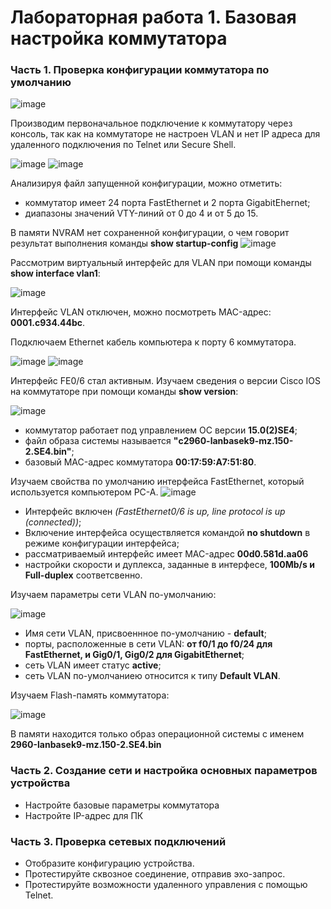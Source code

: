 # Лабораторная работа 1. Базовая настройка коммутатора
### Часть 1. Проверка конфигурации коммутатора по умолчанию
![image](https://user-images.githubusercontent.com/89464074/130942113-250fed32-8819-427a-a255-19f1be4504f9.png)

Производим первоначальное подключение к коммутатору через консоль, так как на коммутаторе не настроен VLAN и нет IP адреса для удаленного подключения по Telnet или Secure Shell.

![image](https://user-images.githubusercontent.com/89464074/130936390-29c9cf32-752c-49db-9db9-725252886d87.png)   ![image](https://user-images.githubusercontent.com/89464074/130936497-b3da0f56-bf36-4db5-b9f8-295a383d2580.png) 

Анализируя файл запущенной конфигурации, можно отметить:
- коммутатор имеет 24 порта FastEthernet и 2 порта GigabitEhernet; 
- диапазоны значений VTY-линий от 0 до 4 и от 5 до 15.

В памяти NVRAM нет сохраненной конфигурации, о чем говорит результат выполнения команды **show startup-config**
![image](https://user-images.githubusercontent.com/89464074/130937844-e75fa5cd-2724-44cb-8c06-023d60f2660e.png)

Рассмотрим виртуальный интерфейс для VLAN при помощи команды **show interface vlan1**:

![image](https://user-images.githubusercontent.com/89464074/130939269-f2d5c2df-56be-41d3-bf1f-0f343a17069b.png)

Интерфейс VLAN отключен, можно посмотреть MAC-адрес: **0001.c934.44bc**.

Подключаем Ethernet кабель компьютера к порту 6 коммутатора.

![image](https://user-images.githubusercontent.com/89464074/130943036-92f8262a-9bc5-47ec-ac6f-c1d7a2d5ad80.png) ![image](https://user-images.githubusercontent.com/89464074/130943181-9a95c599-4be2-4143-8260-88dcd6955f99.png)

Интерфейс FE0/6 стал активным.
Изучаем сведения о версии Cisco IOS на коммутаторе при помощи команды **show version**:

![image](https://user-images.githubusercontent.com/89464074/130944479-d11958ba-31aa-463e-abbe-50b824737509.png)

- коммутатор работает под управлением ОС версии **15.0(2)SE4**;
- файл образа системы называется **"c2960-lanbasek9-mz.150-2.SE4.bin"**;
- базовый MAC-адрес коммутатора **00:17:59:A7:51:80**.

Изучаем свойства по умолчанию интерфейса FastEthernet, который используется компьютером PC-A.
![image](https://user-images.githubusercontent.com/89464074/130945404-f484f6b9-ddf7-4b27-bbfc-2cd8aa5201f8.png)

- Интерфейс включен _(FastEthernet0/6 is up, line protocol is up (connected))_;
- Включение интерфейса осуществляется командой **no shutdown** в режиме конфигурации интерфейса;
- рассматриваемый интерфейс имеет MAC-адрес **00d0.581d.aa06**
- настройки скорости и дуплекса, заданные в интерфесе, **100Mb/s и Full-duplex** соответсвенно. 

Изучаем параметры сети VLAN по-умолчанию:

![image](https://user-images.githubusercontent.com/89464074/130947392-b558e70f-c872-45e9-9559-48222bdbb87c.png)

- Имя сети VLAN, присвоеннное по-умолчанию - **default**;
- порты, расположенные в сети VLAN: **от f0/1 до f0/24 для FastEthernet, и Gig0/1, Gig0/2 для GigabitEthernet**;
- сеть VLAN имеет статус **active**;
- сеть VLAN по-умолчаниею относится к типу **Default VLAN**.

Изучаем Flash-память коммутатора:

![image](https://user-images.githubusercontent.com/89464074/130949280-6373da71-8f78-4625-acfc-925ae96e2cc7.png)

В памяти находится только образ операционной системы с именем **2960-lanbasek9-mz.150-2.SE4.bin**






### Часть 2. Создание сети и настройка основных параметров устройства
- Настройте базовые параметры коммутатора
- Настройте IP-адрес для ПК
### Часть 3. Проверка сетевых подключений
- Отобразите конфигурацию устройства.
- Протестируйте сквозное соединение, отправив эхо-запрос.
- Протестируйте возможности удаленного управления с помощью Telnet.



